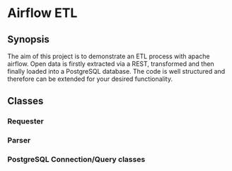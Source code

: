# Airflow ETL

## Synopsis
The aim of this project is to demonstrate an ETL process with apache airflow. Open data is firstly
extracted via a REST, transformed and then finally loaded into a PostgreSQL database.
The code is well structured and therefore can be extended for your desired functionality.

## Classes

### Requester


### Parser


### PostgreSQL Connection/Query classes